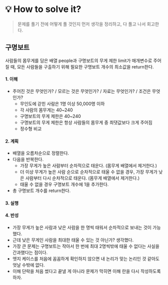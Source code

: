 
# 💡 How to solve it?
> 문제를 풀기 전에 어떻게 풀 것인지 먼저 생각을 정리하고, 다 풀고 나서 회고한다.

## 구명보트
사람들의 몸무게를 담은 배열 people과 구명보트의 무게 제한 limit가 매개변수로 주어질 때,
모든 사람들을 구출하기 위해 필요한 구명보트 개수의 최소값을 return한다.

#### 1. 이해
- 주어진 것은 무엇인가? / 모르는 것은 무엇인가? / 자료는 무엇인가? / 조건은 무엇인가?
  - 무인도에 갇힌 사람은 1명 이상 50,000명 이하
  - 각 사람의 몸무게는 40~240
  - 구명보트의 무게 제한은 40~240
  - 구명보트의 무게 제한은 항상 사람들의 몸무게 중 최댓값보다 크게 주어짐
  - 정수형 비교

#### 2. 계획
- 배열을 오름차순으로 정렬한다.
- 다음을 반복한다.
  - 가장 무게가 높은 사람부터 순차적으로 태운다. (몸무게 배열에서 제거한다.)
  - 더 이상 무게가 높은 사람 순으로 순차적으로 태울 수 없을 경우,
    가장 무게가 낮은 사람부터 다시 순차적으로 태운다. (몸무게 배열에서 제거한다.)
  - 태울 수 없을 경우 구명보트 개수에 1을 추가한다.
- 총 구명보트 개수를 return한다.

#### 3. 실행


#### 4. 반성
- 가장 무게가 높은 사람과 낮은 사람을 한 명씩 태워서 순차적으로 보내는 것이 가능했다.
- 근데 낮은 무게인 사람을 최대한 태울 수 있는 것 아닌가? 생각했다.
- 가장 큰 문제는 구명보트는 작아서 한 번에 최대 2명씩밖에 태울 수 없다는 사실을 간과했다는 점이다.
- 엣지 케이스를 처음에 꼼꼼하게 확인하지 않으면 내 논리가 맞는 논리인 것 같아도 엇날 수밖에 없다.
- 이해 단락을 처음 썼다고 끝낼 게 아니라 문제가 막히면 이해 란을 다시 작성하도록 하자.
